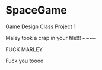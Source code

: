 SpaceGame
=========

Game Design Class Project 1

Maley took a crap in your file!!! ~~~~

FUCK MARLEY

Fuck you toooo 